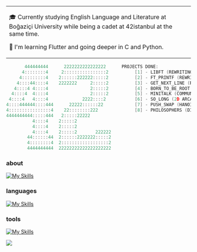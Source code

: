 <table>
  <tr>
    <td valign="center">
      
🎓  Currently studying English Language and Literature at Boğaziçi University while being a cadet at 42istanbul at the same time.

🌱  I'm learning Flutter and going deeper in C and Python.
    
  </tr>
  </table>

```cpp
       444444444      2222222222222222      PROJECTS DONE: 
      4::::::::4     2::::::::::::::::2          [1] - LIBFT (REWRITING OF GLIBC & STDIO.H)  
     4:::::::::4    2::::::222222:::::2          [2] - FT_PRINTF (REWRITING OF PRINTF)
    4::::44::::4    2222222     2:::::2          [3] - GET_NEXT_LINE (READING FROM A FILE LINE BY LINE)
   4::::4 4::::4                2:::::2          [4] - BORN_TO_BE_ROOT (SETTING UP LINUX_OS ON A VM VIA CLI)
  4::::4  4::::4                2:::::2          [5] - MINITALK (COMMUNICATION BETWEEN TERMINALS VIA UNIX SIGNALS)
 4::::4   4::::4             2222::::2           [6] - SO_LONG (2D ARCADE GAME WITH MLX GRAPHIC LIBRARY)
4::::444444::::444      22222::::::22            [7] - PUSH_SWAP (HANOI-TOWER QUESTION WITH RADIX SORT)
4::::::::::::::::4    22::::::::222              [8] - PHILOSOPHERS (DINING PHILOSOPHERS QUESTION)
4444444444:::::444   2:::::22222
          4::::4    2:::::2
          4::::4    2:::::2
          4::::4    2:::::2       222222
        44::::::44  2::::::2222222:::::2
        4::::::::4  2::::::::::::::::::2
        4444444444  22222222222222222222	
```

### about

[![My Skills](https://skillicons.dev/icons?i=linkedin&theme=dark)](https://www.linkedin.com/in/bu%C4%9Frahan-karamollao%C4%9Flu-395a571b7/)

### languages

[![My Skills](https://skillicons.dev/icons?i=c,python,dart,bash&theme=dark)]()

### **tools**

[![My Skills](https://skillicons.dev/icons?i=vscode,visualstudio,androidstudio,vim,git,github,linux&theme=dark)]()

![](https://komarev.com/ghpvc/?username=bugrahankaramollaoglu)
